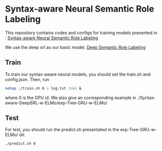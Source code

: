 # Syntax-aware Neural Semantic Role Labeling
This repository contains codes and configs for training models presented in : [Syntax-aware Neural Semantic Role Labeling](XXX)

We use the deep srl as our basic model. [Deep Semantic Role Labeling](https://github.com/luheng/deep_srl)

## Train
To train our syntax-aware neural models, you should set the train.sh and config.json. Then, run
```bash
nohup ./train.sh 0 > log.txt 2>&1 &
```
where 0 is the GPU id.
We also give an corresponding example in ./Syntax-aware-DeepSRL-w-ELMo/exp-Tree-GRU-w-ELMo/

## Test
For test, you should run the predict.sh presentated in the exp-Tree-GRU-w-ELMo/ dir.
```bash
./predict.sh 0
```

